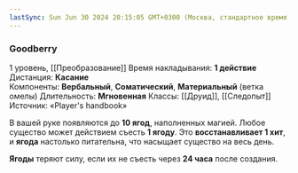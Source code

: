```yaml
---
lastSync: Sun Jun 30 2024 20:15:05 GMT+0300 (Москва, стандартное время)
---
```

### Goodberry
1 уровень, [[Преобразование]]
Время накладывания: **1 действие**
Дистанция: **Касание**
Компоненты: **Вербальный**, **Соматический**, **Материальный** (ветка омелы)
Длительность: **Мгновенная**
Классы: [[Друид]], [[Следопыт]]
Источник: «Player's handbook»

В вашей руке появляются до **10 ягод**, наполненных магией. Любое существо может действием съесть **1 ягоду**. Это **восстанавливает 1 хит**, и **ягода** настолько питательна, что насыщает существо на весь день.

**Ягоды** теряют силу, если их не съесть через **24 часа** после создания.